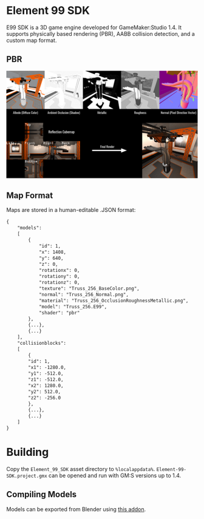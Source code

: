 # Element 99 SDK
E99 SDK is a 3D game engine developed for GameMaker:Studio 1.4. It
supports physically based rendering (PBR), AABB collision detection,
and a custom map format.

## PBR

<img src="screenshots/E99_SDK_PBRMaterials.png" alt="PBR Materials in E99 SDK"/>

## Map Format
Maps are stored in a human-editable .JSON format:

```
{
    "models": 
    [
        {
            "id": 1,
            "x": 1408,
            "y": 640,
            "z": 0,
            "rotationx": 0,
            "rotationy": 0,
            "rotationz": 0,
            "texture": "Truss_256_BaseColor.png",
            "normal": "Truss_256_Normal.png",
            "material": "Truss_256_OcclusionRoughnessMetallic.png",
            "model": "Truss_256.E99",
            "shader": "pbr"
        },
        {...},
        {...}
    ],
    "collisionblocks":
	[
		{
		"id": 1,
		"x1": -1280.0,
		"y1": -512.0,
		"z1": -512.0,
		"x2": 1280.0,
		"y2": 512.0,
		"z2": -256.0
		},
        {...},
        {...}
    ]
}
```

# Building
Copy the `Element_99_SDK` asset directory to `%localappdata%`.
`Element-99-SDK.project.gmx` can be opened and run with GM:S versions up to 1.4.

## Compiling Models
Models can be exported from Blender using [this addon](https://martincrownover.com/blender-addon-gm3d/).
